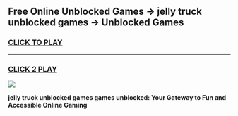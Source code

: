 
## Free Online Unblocked Games → jelly truck unblocked games → Unblocked Games
<h3>
<a href="https://premium.freeplayer.one?title=jelly_truck_unblocked_games&ref=21F">CLICK TO PLAY</a></h3>
<hr>

<h3>
<a href="https://premium.freeplayer.one?title=jelly_truck_unblocked_games&ref=21F">CLICK 2 PLAY</a>
  
</h3>

<a href="https://premium.freeplayer.one?title=jelly_truck_unblocked_games&ref=21F/"><img src="https://clearcache.store/games.png"></a>


**jelly truck unblocked games games unblocked: Your Gateway to Fun and Accessible Online Gaming**

